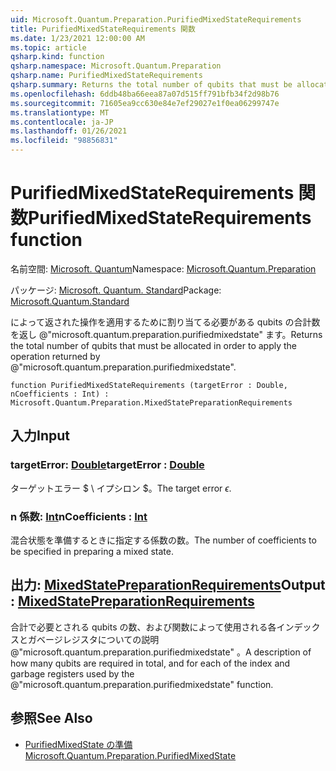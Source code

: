 ```yaml
---
uid: Microsoft.Quantum.Preparation.PurifiedMixedStateRequirements
title: PurifiedMixedStateRequirements 関数
ms.date: 1/23/2021 12:00:00 AM
ms.topic: article
qsharp.kind: function
qsharp.namespace: Microsoft.Quantum.Preparation
qsharp.name: PurifiedMixedStateRequirements
qsharp.summary: Returns the total number of qubits that must be allocated in order to apply the operation returned by @"microsoft.quantum.preparation.purifiedmixedstate".
ms.openlocfilehash: 6ddb48ba66eea87a07d515ff791bfb34f2d98b76
ms.sourcegitcommit: 71605ea9cc630e84e7ef29027e1f0ea06299747e
ms.translationtype: MT
ms.contentlocale: ja-JP
ms.lasthandoff: 01/26/2021
ms.locfileid: "98856831"
---
```

# <a name="purifiedmixedstaterequirements-function"></a><span data-ttu-id="023de-102">PurifiedMixedStateRequirements 関数</span><span class="sxs-lookup"><span data-stu-id="023de-102">PurifiedMixedStateRequirements function</span></span>

<span data-ttu-id="023de-103">名前空間: [Microsoft. Quantum](xref:Microsoft.Quantum.Preparation)</span><span class="sxs-lookup"><span data-stu-id="023de-103">Namespace: [Microsoft.Quantum.Preparation](xref:Microsoft.Quantum.Preparation)</span></span>

<span data-ttu-id="023de-104">パッケージ: [Microsoft. Quantum. Standard](https://nuget.org/packages/Microsoft.Quantum.Standard)</span><span class="sxs-lookup"><span data-stu-id="023de-104">Package: [Microsoft.Quantum.Standard](https://nuget.org/packages/Microsoft.Quantum.Standard)</span></span>


<span data-ttu-id="023de-105">によって返された操作を適用するために割り当てる必要がある qubits の合計数を返し @"microsoft.quantum.preparation.purifiedmixedstate" ます。</span><span class="sxs-lookup"><span data-stu-id="023de-105">Returns the total number of qubits that must be allocated in order to apply the operation returned by @"microsoft.quantum.preparation.purifiedmixedstate".</span></span>

```qsharp
function PurifiedMixedStateRequirements (targetError : Double, nCoefficients : Int) : Microsoft.Quantum.Preparation.MixedStatePreparationRequirements
```


## <a name="input"></a><span data-ttu-id="023de-106">入力</span><span class="sxs-lookup"><span data-stu-id="023de-106">Input</span></span>

### <a name="targeterror--double"></a><span data-ttu-id="023de-107">targetError: [Double](xref:microsoft.quantum.lang-ref.double)</span><span class="sxs-lookup"><span data-stu-id="023de-107">targetError : [Double](xref:microsoft.quantum.lang-ref.double)</span></span>

<span data-ttu-id="023de-108">ターゲットエラー $ \ イプシロン $。</span><span class="sxs-lookup"><span data-stu-id="023de-108">The target error $\epsilon$.</span></span>


### <a name="ncoefficients--int"></a><span data-ttu-id="023de-109">n 係数: [Int](xref:microsoft.quantum.lang-ref.int)</span><span class="sxs-lookup"><span data-stu-id="023de-109">nCoefficients : [Int](xref:microsoft.quantum.lang-ref.int)</span></span>

<span data-ttu-id="023de-110">混合状態を準備するときに指定する係数の数。</span><span class="sxs-lookup"><span data-stu-id="023de-110">The number of coefficients to be specified in preparing a mixed state.</span></span>



## <a name="output--mixedstatepreparationrequirements"></a><span data-ttu-id="023de-111">出力: [MixedStatePreparationRequirements](xref:Microsoft.Quantum.Preparation.MixedStatePreparationRequirements)</span><span class="sxs-lookup"><span data-stu-id="023de-111">Output : [MixedStatePreparationRequirements](xref:Microsoft.Quantum.Preparation.MixedStatePreparationRequirements)</span></span>

<span data-ttu-id="023de-112">合計で必要とされる qubits の数、および関数によって使用される各インデックスとガベージレジスタについての説明 @"microsoft.quantum.preparation.purifiedmixedstate" 。</span><span class="sxs-lookup"><span data-stu-id="023de-112">A description of how many qubits are required in total, and for each of the index and garbage registers used by the @"microsoft.quantum.preparation.purifiedmixedstate" function.</span></span>

## <a name="see-also"></a><span data-ttu-id="023de-113">参照</span><span class="sxs-lookup"><span data-stu-id="023de-113">See Also</span></span>

- [<span data-ttu-id="023de-114">PurifiedMixedState の準備</span><span class="sxs-lookup"><span data-stu-id="023de-114">Microsoft.Quantum.Preparation.PurifiedMixedState</span></span>](xref:Microsoft.Quantum.Preparation.PurifiedMixedState)